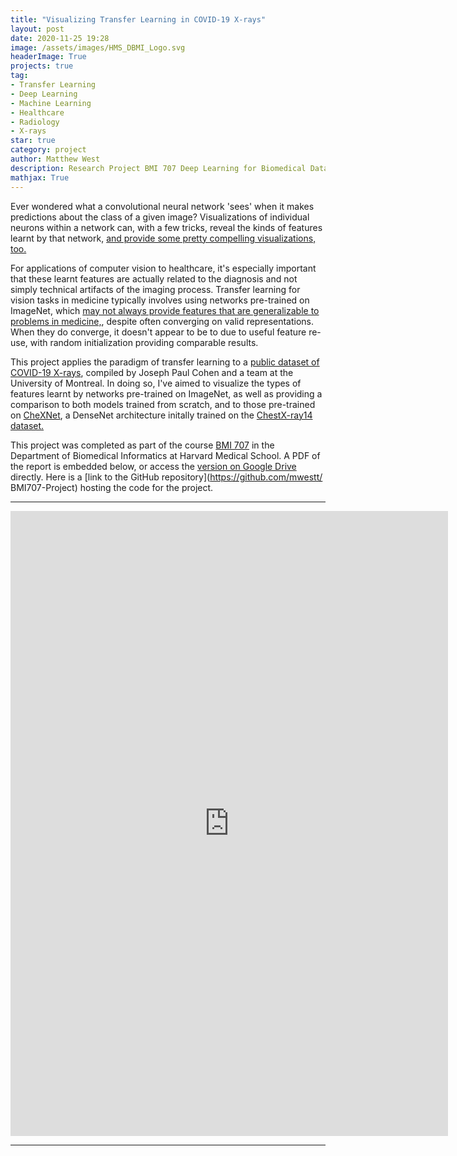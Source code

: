```yaml
---
title: "Visualizing Transfer Learning in COVID-19 X-rays"
layout: post
date: 2020-11-25 19:28  
image: /assets/images/HMS_DBMI_Logo.svg
headerImage: True
projects: true
tag:
- Transfer Learning
- Deep Learning
- Machine Learning
- Healthcare
- Radiology
- X-rays
star: true
category: project
author: Matthew West
description: Research Project BMI 707 Deep Learning for Biomedical Data
mathjax: True
---
```


Ever wondered what a convolutional neural network 'sees' when it makes predictions about the class of a given image? Visualizations of individual neurons within a network can, with a few tricks, reveal the kinds of features learnt by that network, [and provide some pretty compelling visualizations, too.](https://distill.pub/2017/feature-visualization/)

For applications of computer vision to healthcare, it's especially important that these learnt features are actually related to the diagnosis and not simply technical artifacts of the imaging process. Transfer learning for vision tasks in medicine typically involves using networks pre-trained on ImageNet, which [may not always provide features that are generalizable to problems in medicine,](https://ai.googleblog.com/2019/12/understanding-transfer-learning-for.html), despite often converging on valid representations. When they do converge, it doesn't appear to be to due to useful feature re-use, with random initialization providing comparable results. 

This project applies the paradigm of transfer learning to a [public dataset of COVID-19 X-rays](https://github.com/ieee8023/covid-chestxray-dataset), compiled by Joseph Paul Cohen and a team at the University of Montreal. In doing so, I've aimed to visualize the types of features learnt by networks pre-trained on ImageNet, as well as providing a comparison to both models trained from scratch, and to those pre-trained on [CheXNet](https://stanfordmlgroup.github.io/projects/chexnet/), a DenseNet architecture initally trained on the [ChestX-ray14 dataset.](https://www.nih.gov/news-events/news-releases/nih-clinical-center-provides-one-largest-publicly-available-chest-x-ray-datasets-scientific-community)

This project was completed as part of the course [BMI 707](https://hms-dbmi.github.io/BMI_707/) in the Department of Biomedical Informatics at Harvard Medical School. A PDF of the report is embedded below, or access the [version on Google Drive](https://drive.google.com/file/d/1pGepJHb8YoOgiHD5lW3CseptOWil_zqO/view?usp=sharing/preview) directly. Here is a [link to the GitHub repository](https://github.com/mwestt/
BMI707-Project) hosting the code for the project.

---

<center>
<embed src="https://drive.google.com/file/d/1pGepJHb8YoOgiHD5lW3CseptOWil_zqO/preview" width="700" height="1000">
</center>

---

